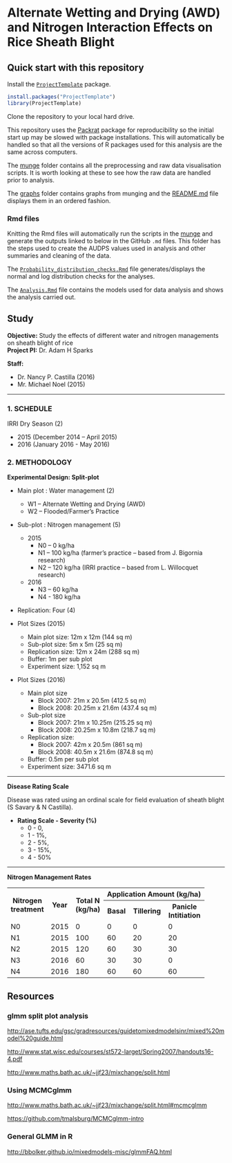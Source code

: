 
# Alternate Wetting and Drying (AWD) and Nitrogen Interaction Effects on Rice Sheath Blight

## Quick start with this repository

Install the [`ProjectTemplate`](https://cran.r-project.org/package=ProjectTemplate) package. 

```r
install.packages("ProjectTemplate")
library(ProjectTemplate)
```
Clone the repository to your local hard drive.

This repository uses the [Packrat](https://cran.r-project.org/package=packrat) package for reproducibility so the initial start up may be slowed with package installations. This will automatically be handled so that all the versions of R packages used for this analysis are the same across computers.

The [munge](munge) folder contains all the preprocessing and raw data visualisation scripts. It is worth looking at these to see how the raw data are handled prior to analysis.

The [graphs](graphs) folder contains graphs from munging and the [README.md](graphs/README.md) file displays them in an ordered fashion.

### Rmd files

Knitting the Rmd files will automatically run the scripts in the [munge](munge) and generate the outputs linked to below in the GitHub `.md` files. This folder has the steps used to create the AUDPS values used in analysis and other summaries and cleaning of the data.

The [`Probability_distribution_checks.Rmd`](Probability_distribution_checks.md) file generates/displays the normal and log distribution checks for the analyses.

The [`Analysis.Rmd`](Analysis.md) file contains the models used for data analysis and shows the analysis carried out.

## Study

**Objective:** Study the effects of different water and nitrogen managements on sheath blight of rice  
**Project PI:** Dr. Adam H Sparks  

**Staff:**  

  * Dr. Nancy P. Castilla (2016)
  * Mr. Michael Noel (2015)

******

### 1. SCHEDULE

IRRI Dry Season (2)  

 * 2015 (December 2014 – April 2015)  
 * 2016 (January 2016 - May 2016)  

### 2. METHODOLOGY

**Experimental Design: Split-plot**

  * Main plot : Water management (2)  
    * W1 – Alternate Wetting and Drying (AWD)  
    * W2 – Flooded/Farmer’s Practice  
  
  * Sub-plot : Nitrogen management (5)
    * 2015  
      * N0 – 0 kg/ha  
      * N1 – 100 kg/ha (farmer’s practice – based from J. Bigornia research)  
      * N2 – 120 kg/ha (IRRI practice – based from L. Willocquet research)  
    * 2016  
      * N3 – 60 kg/ha  
      * N4 - 180 kg/ha  

  * Replication: Four (4)  
  * Plot Sizes (2015)  
    * Main plot size: 12m x 12m (144 sq m)
    * Sub-plot size: 5m x 5m (25 sq m)
    * Replication size: 12m x 24m (288 sq m)
    * Buffer: 1m per sub plot
    * Experiment size: 1,152 sq m

  * Plot Sizes (2016)  
    * Main plot size
      * Block 2007: 21m x 20.5m (412.5 sq m)
      * Block 2008: 20.25m x 21.6m (437.4 sq m)
    * Sub-plot size
      * Block 2007: 21m x 10.25m (215.25 sq m)
      * Block 2008: 20.25m x 10.8m (218.7 sq m)
    * Replication size:
      * Block 2007: 42m x 20.5m (861 sq m)
      * Block 2008: 40.5m x 21.6m (874.8 sq m)
    * Buffer: 0.5m per sub plot
    * Experiment size: 3471.6 sq m
    
******

**Disease Rating Scale**

Disease was rated using an ordinal scale for field evaluation of sheath blight (S Savary & N Castilla).

* **Rating Scale - Severity (%)**  
    * 0 - 0,  
    * 1 - 1%,  
    * 2 - 5%,  
    * 3 - 15%,  
    * 4 - 50%  

******

**Nitrogen Management Rates**  

<table width = "500">
<tr>
  <th rowspan = "2">Nitrogen<br>treatment</th>
  <th rowspan = "2">Year</th>
  <th rowspan = "2">Total N<br>(kg/ha)</th>
  <th colspan = "4">Application Amount (kg/ha)</th>
</tr>
<tr>
  <th>Basal</th>
  <th>Tillering</th>
  <th>Panicle<br>Intitiation</th>
</tr>
<tr>
  <td>N0</td>
  <td>2015</td>
  <td>0</td>
  <td>0</td>
  <td>0</td>
  <td>0</td>
</tr>
<tr>
  <td>N1</td>
  <td>2015</td>
  <td>100</td>
  <td>60</td>
  <td>20</td>
  <td>20</td>
</tr>
<tr>
  <td>N2</td>
  <td>2015</td>
  <td>120</td>
  <td>60</td>
  <td>30</td>
  <td>30</td>
</tr>
<tr>
  <td>N3</td>
  <td>2016</td>
  <td>60</td>
  <td>30</td>
  <td>30</td>
  <td>0</td>
</tr>
<tr>
  <td>N4</td>
  <td>2016</td>
  <td>180</td>
  <td>60</td>
  <td>60</td>
  <td>60</td>
</tr>
</table>

## Resources

### glmm split plot analysis
http://ase.tufts.edu/gsc/gradresources/guidetomixedmodelsinr/mixed%20model%20guide.html

http://www.stat.wisc.edu/courses/st572-larget/Spring2007/handouts16-4.pdf

http://www.maths.bath.ac.uk/~jjf23/mixchange/split.html

### Using MCMCglmm

http://www.maths.bath.ac.uk/~jjf23/mixchange/split.html#mcmcglmm

https://github.com/tmalsburg/MCMCglmm-intro

### General GLMM in R
http://bbolker.github.io/mixedmodels-misc/glmmFAQ.html
